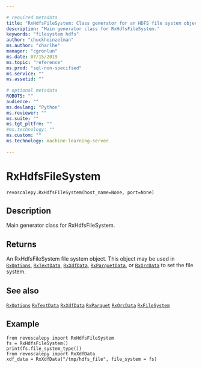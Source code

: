```yaml
--- 
 
# required metadata 
title: "RxHdfsFileSystem: Class generator for an HDFS file system object (revoscalepy)" 
description: "Main generator class for RxHdfsFileSystem." 
keywords: "filesystem hdfs" 
author: "chuckheinzelman"
ms.author: "charlhe" 
manager: "cgronlun" 
ms.date: 07/15/2019
ms.topic: "reference" 
ms.prod: "sql-non-specified"
ms.service: "" 
ms.assetid: "" 
 
# optional metadata 
ROBOTS: "" 
audience: "" 
ms.devlang: "Python" 
ms.reviewer: "" 
ms.suite: "" 
ms.tgt_pltfrm: "" 
#ms.technology: "" 
ms.custom: "" 
ms.technology: machine-learning-server
 
---
```


# RxHdfsFileSystem


 



```
revoscalepy.RxHdfsFileSystem(host_name=None, port=None)
```





## Description

Main generator class for RxHdfsFileSystem.


## Returns

An RxHdfsFileSystem file system object.
This object may be used in [`RxOptions`](RxOptions.md),
[`RxTextData`](RxTextData.md),
[`RxXdfData`](RxXdfData.md),
[`RxParquetData`](RxParquetData.md),
or [`RxOrcData`](RxOrcData.md) to set the file system.


## See also

[`RxOptions`](RxOptions.md)
[`RxTextData`](RxTextData.md)
[`RxXdfData`](RxXdfData.md)
[`RxParquet`](RxParquetData.md)
[`RxOrcData`](RxOrcData.md)
[`RxFileSystem`](RxFileSystem.md)


## Example



```
from revoscalepy import RxHdfsFileSystem
fs = RxHdfsFileSystem()
print(fs.file_system_type())
from revoscalepy import RxXdfData
xdf_data = RxXdfData("/tmp/hdfs_file", file_system = fs)
```

